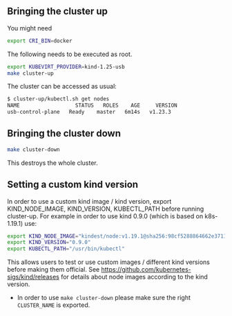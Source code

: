 ## Bringing the cluster up

You might need
```bash
export CRI_BIN=docker
```


The following needs to be executed as root.

```bash
export KUBEVIRT_PROVIDER=kind-1.25-usb
make cluster-up
```

The cluster can be accessed as usual:

```bash
$ cluster-up/kubectl.sh get nodes
NAME                  STATUS   ROLES    AGE     VERSION
usb-control-plane   Ready    master   6m14s   v1.23.3
```

## Bringing the cluster down

```bash
make cluster-down
```

This destroys the whole cluster. 

## Setting a custom kind version

In order to use a custom kind image / kind version,
export KIND_NODE_IMAGE, KIND_VERSION, KUBECTL_PATH before running cluster-up.
For example in order to use kind 0.9.0 (which is based on k8s-1.19.1) use:
```bash
export KIND_NODE_IMAGE="kindest/node:v1.19.1@sha256:98cf5288864662e37115e362b23e4369c8c4a408f99cbc06e58ac30ddc721600"
export KIND_VERSION="0.9.0"
export KUBECTL_PATH="/usr/bin/kubectl"
```
This allows users to test or use custom images / different kind versions before making them official.
See https://github.com/kubernetes-sigs/kind/releases for details about node images according to the kind version.

- In order to use `make cluster-down` please make sure the right `CLUSTER_NAME` is exported.
